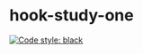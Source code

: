 # hook-study-one
[![Code style: black](https://img.shields.io/badge/code%20style-black-000000.svg)](https://github.com/psf/black)